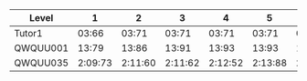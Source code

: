 <!-- Rank double -->
  
<table>
  <thead>
    <tr>
      <th>Level</th>
      <th>1</th>
      <th>2</th>
      <th>3</th>
      <th>4</th>
      <th>5</th>
      <th>6</th>
      <th>7</th>
      <th>8</th>
      <th>9</th>
      <th>10</th>
      <th>11</th>
      <th>12</th>
      <th>13</th>
      <th>14</th>
      <th>15</th>
      <th>16</th>
      <th>17</th>
      <th>18</th>
      <th>19</th>
      <th>20</th>
      <th>21</th>
      <th>22</th>
      <th>23</th>
      <th>24</th>
      <th>25</th>
      <th>26</th>
      <th>27</th>
      <th>28</th>
      <th>29</th>
      <th>30</th>
      <th>31</th>
      <th>32</th>
      <th>33</th>
      <th>34</th>
      <th>35</th>
      <th>36</th>
      <th>37</th>
      <th>38</th>
      <th>39</th>
      <th>40</th>
      <th>41</th>
      <th>42</th>
      <th>43</th>
      <th>44</th>
      <th>45</th>
      <th>46</th>
      <th>47</th>
      <th>48</th>
      <th>49</th>
      <th>50</th>
      <th>51</th>
      <th>52</th>
      <th>53</th>
      <th>54</th>
      <th>55</th>
      <th>56</th>
      <th>57</th>
      <th>58</th>
      <th>59</th>
      <th>60</th>
      <th>61</th>
      <th>62</th>
      <th>63</th>
      <th>64</th>
      <th>65</th>
      <th>66</th>
      <th>67</th>
      <th>68</th>
      <th>69</th>
      <th>70</th>
      <th>71</th>
      <th>72</th>
      <th>73</th>
      <th>74</th>
      <th>75</th>
      <th>76</th>
      <th>77</th>
      <th>78</th>
      <th>79</th>
      <th>80</th>
      <th>81</th>
      <th>82</th>
      <th>83</th>
      <th>84</th>
      <th>85</th>
      <th>86</th>
      <th>87</th>
      <th>88</th>
      <th>89</th>
      <th>90</th>
      <th>91</th>
      <th>92</th>
      <th>93</th>
      <th>94</th>
      <th>95</th>
      <th>96</th>
      <th>97</th>
      <th>98</th>
      <th>99</th>
      <th>100</th>
      <th>101</th>
      <th>102</th>
      <th>103</th>
      <th>104</th>
      <th>105</th>
      <th>106</th>
      <th>107</th>
      <th>108</th>
      <th>109</th>
      <th>110</th>
      <th>111</th>
      <th>112</th>
      <th>113</th>
      <th>114</th>
      <th>115</th>
      <th>116</th>
      <th>117</th>
      <th>118</th>
      <th>119</th>
      <th>120</th>
      <th>121</th>
      <th>122</th>
      <th>123</th>
      <th>124</th>
      <th>125</th>
      <th>126</th>
      <th>127</th>
      <th>128</th>
      <th>129</th>
      <th>130</th>
      <th>131</th>
      <th>132</th>
      <th>133</th>
      <th>134</th>
      <th>135</th>
      <th>136</th>
      <th>137</th>
      <th>138</th>
      <th>139</th>
      <th>140</th>
      <th>141</th>
      <th>142</th>
      <th>143</th>
      <th>144</th>
      <th>145</th>
      <th>146</th>
      <th>147</th>
      <th>148</th>
      <th>149</th>
      <th>150</th>
      <th>151</th>
      <th>152</th>
      <th>153</th>
      <th>154</th>
      <th>155</th>
      <th>156</th>
      <th>157</th>
      <th>158</th>
      <th>159</th>
      <th>160</th>
      <th>161</th>
      <th>162</th>
      <th>163</th>
      <th>164</th>
      <th>165</th>
      <th>166</th>
      <th>167</th>
      <th>168</th>
      <th>169</th>
      <th>170</th>
      <th>171</th>
      <th>172</th>
      <th>173</th>
      <th>174</th>
      <th>175</th>
      <th>176</th>
      <th>177</th>
      <th>178</th>
      <th>179</th>
      <th>180</th>
      <th>181</th>
      <th>182</th>
      <th>183</th>
      <th>184</th>
      <th>185</th>
      <th>186</th>
      <th>187</th>
      <th>188</th>
      <th>189</th>
      <th>190</th>
      <th>191</th>
      <th>192</th>
      <th>193</th>
      <th>194</th>
      <th>195</th>
      <th>196</th>
      <th>197</th>
      <th>198</th>
      <th>199</th>
      <th>200</th>
      <th>201</th>
      <th>202</th>
      <th>203</th>
      <th>204</th>
      <th>205</th>
      <th>206</th>
      <th>207</th>
      <th>208</th>
      <th>209</th>
      <th>210</th>
      <th>211</th>
      <th>212</th>
      <th>213</th>
      <th>214</th>
      <th>215</th>
      <th>216</th>
      <th>217</th>
      <th>218</th>
      <th>219</th>
      <th>220</th>
      <th>221</th>
      <th>222</th>
      <th>223</th>
      <th>224</th>
      <th>225</th>
      <th>226</th>
      <th>227</th>
      <th>228</th>
      <th>229</th>
      <th>230</th>
      <th>231</th>
      <th>232</th>
      <th>233</th>
      <th>234</th>
      <th>235</th>
      <th>236</th>
      <th>237</th>
      <th>238</th>
      <th>239</th>
      <th>240</th>
      <th>241</th>
      <th>242</th>
      <th>243</th>
      <th>244</th>
      <th>245</th>
      <th>246</th>
      <th>247</th>
      <th>248</th>
      <th>249</th>
      <th>250</th>
      <th>251</th>
      <th>252</th>
      <th>253</th>
      <th>254</th>
      <th>255</th>
      <th>256</th>
      <th>257</th>
      <th>258</th>
      <th>259</th>
      <th>260</th>
      <th>261</th>
      <th>262</th>
      <th>263</th>
      <th>264</th>
      <th>265</th>
      <th>266</th>
      <th>267</th>
      <th>268</th>
      <th>269</th>
      <th>270</th>
      <th>271</th>
      <th>272</th>
      <th>273</th>
      <th>274</th>
      <th>275</th>
      <th>276</th>
      <th>277</th>
      <th>278</th>
      <th>279</th>
      <th>280</th>
      <th>281</th>
      <th>282</th>
      <th>283</th>
      <th>284</th>
      <th>285</th>
      <th>286</th>
      <th>287</th>
      <th>288</th>
      <th>289</th>
      <th>290</th>
      <th>291</th>
      <th>292</th>
      <th>293</th>
      <th>294</th>
      <th>295</th>
      <th>296</th>
      <th>297</th>
      <th>298</th>
      <th>299</th>
      <th>300</th>
      <th>Total</th>
      <th>Rank</th>
      <th>Top</th>
    </tr>
  </thead>
  <tbody>
    <tr>
      <td>Tutor1</td>
      <td>03:66</td>
      <td>03:71</td>
      <td>03:71</td>
      <td>03:71</td>
      <td>03:71</td>
      <td>03:71</td>
      <td>03:72</td>
      <td>03:72</td>
      <td>03:72</td>
      <td>03:72</td>
      <td>03:72</td>
      <td>03:72</td>
      <td>03:73</td>
      <td>03:73</td>
      <td>03:73</td>
      <td>03:73</td>
      <td>03:73</td>
      <td>03:73</td>
      <td>03:73</td>
      <td>03:74</td>
      <td>03:74</td>
      <td>03:74</td>
      <td>03:74</td>
      <td>03:74</td>
      <td>03:74</td>
      <td>03:75</td>
      <td>03:75</td>
      <td>03:75</td>
      <td>03:75</td>
      <td>03:75</td>
      <td>03:75</td>
      <td>03:75</td>
      <td>03:75</td>
      <td>03:75</td>
      <td>03:76</td>
      <td>03:76</td>
      <td>03:76</td>
      <td>03:76</td>
      <td>03:76</td>
      <td>03:76</td>
      <td>03:76</td>
      <td>03:76</td>
      <td>03:76</td>
      <td>03:76</td>
      <td>03:76</td>
      <td>03:77</td>
      <td>03:77</td>
      <td>03:77</td>
      <td>03:77</td>
      <td>03:77</td>
      <td>03:77</td>
      <td>03:77</td>
      <td>03:77</td>
      <td>03:77</td>
      <td>03:77</td>
      <td>03:77</td>
      <td>03:78</td>
      <td>03:78</td>
      <td>03:78</td>
      <td>03:78</td>
      <td>03:79</td>
      <td>03:79</td>
      <td>03:79</td>
      <td>03:80</td>
      <td>03:80</td>
      <td>03:80</td>
      <td>03:80</td>
      <td>03:80</td>
      <td>03:81</td>
      <td>03:81</td>
      <td>03:81</td>
      <td>03:81</td>
      <td>03:82</td>
      <td>03:82</td>
      <td>03:82</td>
      <td>03:82</td>
      <td>03:82</td>
      <td>03:82</td>
      <td>03:83</td>
      <td>03:83</td>
      <td>03:83</td>
      <td>03:83</td>
      <td>03:83</td>
      <td>03:83</td>
      <td>03:83</td>
      <td>03:83</td>
      <td>03:83</td>
      <td>03:83</td>
      <td>03:83</td>
      <td>03:83</td>
      <td>03:83</td>
      <td>03:83</td>
      <td>03:83</td>
      <td>03:83</td>
      <td>03:84</td>
      <td>03:84</td>
      <td>03:84</td>
      <td>03:84</td>
      <td>03:84</td>
      <td>03:84</td>
      <td>03:84</td>
      <td>03:84</td>
      <td>03:84</td>
      <td>03:84</td>
      <td>03:84</td>
      <td>03:84</td>
      <td>03:84</td>
      <td>03:84</td>
      <td>03:84</td>
      <td>03:84</td>
      <td>03:84</td>
      <td>03:84</td>
      <td>03:84</td>
      <td>03:84</td>
      <td>03:84</td>
      <td>03:84</td>
      <td>03:84</td>
      <td>03:84</td>
      <td>03:84</td>
      <td>03:85</td>
      <td>03:85</td>
      <td>03:85</td>
      <td>03:85</td>
      <td>03:85</td>
      <td>03:85</td>
      <td>03:85</td>
      <td>03:85</td>
      <td>03:85</td>
      <td>03:85</td>
      <td>03:85</td>
      <td>03:85</td>
      <td>03:85</td>
      <td>03:86</td>
      <td>03:86</td>
      <td>03:86</td>
      <td>03:86</td>
      <td>03:86</td>
      <td>03:86</td>
      <td>03:86</td>
      <td>03:86</td>
      <td>03:86</td>
      <td>03:86</td>
      <td>03:87</td>
      <td>03:87</td>
      <td>03:87</td>
      <td>03:87</td>
      <td>03:87</td>
      <td>03:87</td>
      <td>03:87</td>
      <td>03:87</td>
      <td>03:87</td>
      <td>03:87</td>
      <td>03:87</td>
      <td>03:87</td>
      <td>03:87</td>
      <td>03:87</td>
      <td>03:87</td>
      <td>03:87</td>
      <td>03:87</td>
      <td>03:87</td>
      <td>03:88</td>
      <td>03:88</td>
      <td>03:88</td>
      <td>03:89</td>
      <td>03:89</td>
      <td>03:89</td>
      <td>03:89</td>
      <td>03:90</td>
      <td>03:90</td>
      <td>03:90</td>
      <td>03:90</td>
      <td>03:90</td>
      <td>03:90</td>
      <td>03:90</td>
      <td>03:90</td>
      <td>03:91</td>
      <td>03:91</td>
      <td>03:91</td>
      <td>03:91</td>
      <td>03:91</td>
      <td>03:91</td>
      <td>03:92</td>
      <td>03:92</td>
      <td>03:92</td>
      <td>03:92</td>
      <td>03:92</td>
      <td>03:92</td>
      <td>03:92</td>
      <td>03:92</td>
      <td>03:92</td>
      <td>03:92</td>
      <td>03:93</td>
      <td>03:93</td>
      <td>03:93</td>
      <td>03:94</td>
      <td>03:94</td>
      <td>03:94</td>
      <td>03:95</td>
      <td>03:95</td>
      <td>03:95</td>
      <td>03:95</td>
      <td>03:95</td>
      <td>03:95</td>
      <td>03:96</td>
      <td>03:96</td>
      <td>03:97</td>
      <td>03:99</td>
      <td>04:00</td>
      <td>04:00</td>
      <td>04:00</td>
      <td>04:00</td>
      <td>04:10</td>
      <td>04:20</td>
      <td>04:30</td>
      <td>04:40</td>
      <td>04:60</td>
      <td>04:70</td>
      <td>04:80</td>
      <td>04:90</td>
      <td>04:12</td>
      <td>04:12</td>
      <td>04:12</td>
      <td>04:13</td>
      <td>04:13</td>
      <td>04:14</td>
      <td>04:16</td>
      <td>04:16</td>
      <td>04:17</td>
      <td>04:17</td>
      <td>04:22</td>
      <td>04:23</td>
      <td>04:24</td>
      <td>04:24</td>
      <td>04:26</td>
      <td>04:29</td>
      <td>04:30</td>
      <td>04:32</td>
      <td>04:33</td>
      <td>04:37</td>
      <td>04:38</td>
      <td>04:39</td>
      <td>04:41</td>
      <td>04:42</td>
      <td>04:43</td>
      <td>04:44</td>
      <td>04:45</td>
      <td>04:52</td>
      <td>04:54</td>
      <td>04:57</td>
      <td>04:58</td>
      <td>04:59</td>
      <td>04:63</td>
      <td>04:71</td>
      <td>04:73</td>
      <td>04:76</td>
      <td>04:76</td>
      <td>04:79</td>
      <td>04:80</td>
      <td>04:80</td>
      <td>04:87</td>
      <td>04:89</td>
      <td>04:89</td>
      <td>04:95</td>
      <td>04:99</td>
      <td>05:40</td>
      <td>05:70</td>
      <td>05:80</td>
      <td>05:12</td>
      <td>05:17</td>
      <td>05:51</td>
      <td>06:27</td>
      <td>06:41</td>
      <td>06:47</td>
      <td><strike>10:96</strike>
      </td>
      <td><strike>12:42</strike>
      </td>
      <td><strike>23:49</strike>
      </td>
      <td><strike>23:89</strike>
      </td>
      <td></td>
      <td></td>
      <td></td>
      <td></td>
      <td></td>
      <td></td>
      <td></td>
      <td></td>
      <td></td>
      <td></td>
      <td></td>
      <td></td>
      <td></td>
      <td></td>
      <td></td>
      <td></td>
      <td></td>
      <td></td>
      <td></td>
      <td></td>
      <td></td>
      <td></td>
      <td></td>
      <td>7:05:96</td>
      <td>6:18:58</td>
      <td>3</td>
    </tr>
    <tr>
      <td>QWQUU001</td>
      <td>13:79</td>
      <td>13:86</td>
      <td>13:91</td>
      <td>13:93</td>
      <td>13:93</td>
      <td>13:94</td>
      <td>13:95</td>
      <td>13:95</td>
      <td>13:96</td>
      <td>13:97</td>
      <td>13:97</td>
      <td>13:99</td>
      <td>14:00</td>
      <td>14:10</td>
      <td>14:10</td>
      <td>14:30</td>
      <td>14:30</td>
      <td>14:50</td>
      <td>14:50</td>
      <td>14:50</td>
      <td>14:60</td>
      <td>14:60</td>
      <td>14:60</td>
      <td>14:70</td>
      <td>14:70</td>
      <td>14:70</td>
      <td>14:70</td>
      <td>14:70</td>
      <td>14:70</td>
      <td>14:70</td>
      <td>14:70</td>
      <td>14:80</td>
      <td>14:80</td>
      <td>14:80</td>
      <td>14:80</td>
      <td>14:80</td>
      <td>14:80</td>
      <td>14:80</td>
      <td>14:80</td>
      <td>14:90</td>
      <td>14:90</td>
      <td>14:90</td>
      <td>14:90</td>
      <td>14:10</td>
      <td>14:10</td>
      <td>14:10</td>
      <td>14:10</td>
      <td>14:10</td>
      <td>14:11</td>
      <td>14:11</td>
      <td>14:11</td>
      <td>14:11</td>
      <td>14:11</td>
      <td>14:11</td>
      <td>14:11</td>
      <td>14:11</td>
      <td>14:12</td>
      <td>14:12</td>
      <td>14:12</td>
      <td>14:12</td>
      <td>14:12</td>
      <td>14:12</td>
      <td>14:12</td>
      <td>14:12</td>
      <td>14:13</td>
      <td>14:13</td>
      <td>14:13</td>
      <td>14:13</td>
      <td>14:13</td>
      <td>14:13</td>
      <td>14:13</td>
      <td>14:14</td>
      <td>14:14</td>
      <td>14:14</td>
      <td>14:14</td>
      <td>14:14</td>
      <td>14:14</td>
      <td>14:15</td>
      <td>14:15</td>
      <td>14:15</td>
      <td>14:15</td>
      <td>14:15</td>
      <td>14:15</td>
      <td>14:15</td>
      <td>14:16</td>
      <td>14:16</td>
      <td>14:16</td>
      <td>14:16</td>
      <td>14:16</td>
      <td>14:16</td>
      <td>14:16</td>
      <td>14:16</td>
      <td>14:16</td>
      <td>14:17</td>
      <td>14:17</td>
      <td>14:17</td>
      <td>14:17</td>
      <td>14:17</td>
      <td>14:17</td>
      <td>14:18</td>
      <td>14:18</td>
      <td>14:18</td>
      <td>14:18</td>
      <td>14:18</td>
      <td>14:19</td>
      <td>14:19</td>
      <td>14:19</td>
      <td>14:19</td>
      <td>14:19</td>
      <td>14:19</td>
      <td>14:20</td>
      <td>14:20</td>
      <td>14:20</td>
      <td>14:21</td>
      <td>14:21</td>
      <td>14:21</td>
      <td>14:21</td>
      <td>14:21</td>
      <td>14:21</td>
      <td>14:21</td>
      <td>14:21</td>
      <td>14:22</td>
      <td>14:22</td>
      <td>14:22</td>
      <td>14:22</td>
      <td>14:22</td>
      <td>14:22</td>
      <td>14:22</td>
      <td>14:22</td>
      <td>14:22</td>
      <td>14:23</td>
      <td>14:23</td>
      <td>14:23</td>
      <td>14:23</td>
      <td>14:23</td>
      <td>14:23</td>
      <td>14:23</td>
      <td>14:23</td>
      <td>14:24</td>
      <td>14:24</td>
      <td>14:24</td>
      <td>14:24</td>
      <td>14:24</td>
      <td>14:24</td>
      <td>14:24</td>
      <td>14:24</td>
      <td>14:24</td>
      <td>14:25</td>
      <td>14:25</td>
      <td>14:25</td>
      <td>14:25</td>
      <td>14:25</td>
      <td>14:25</td>
      <td>14:25</td>
      <td>14:25</td>
      <td>14:25</td>
      <td>14:26</td>
      <td>14:26</td>
      <td>14:26</td>
      <td>14:26</td>
      <td>14:26</td>
      <td>14:26</td>
      <td>14:26</td>
      <td>14:26</td>
      <td>14:26</td>
      <td>14:26</td>
      <td>14:26</td>
      <td>14:26</td>
      <td>14:27</td>
      <td>14:27</td>
      <td>14:27</td>
      <td>14:27</td>
      <td>14:27</td>
      <td>14:27</td>
      <td>14:27</td>
      <td>14:27</td>
      <td>14:27</td>
      <td>14:27</td>
      <td>14:27</td>
      <td>14:28</td>
      <td>14:28</td>
      <td>14:28</td>
      <td>14:28</td>
      <td>14:28</td>
      <td>14:28</td>
      <td>14:28</td>
      <td>14:28</td>
      <td>14:28</td>
      <td>14:28</td>
      <td>14:28</td>
      <td>14:28</td>
      <td>14:28</td>
      <td>14:28</td>
      <td>14:28</td>
      <td>14:28</td>
      <td>14:29</td>
      <td>14:29</td>
      <td>14:29</td>
      <td>14:29</td>
      <td>14:29</td>
      <td>14:29</td>
      <td>14:29</td>
      <td>14:29</td>
      <td>14:29</td>
      <td>14:29</td>
      <td>14:29</td>
      <td>14:29</td>
      <td>14:30</td>
      <td>14:30</td>
      <td>14:30</td>
      <td>14:30</td>
      <td>14:31</td>
      <td>14:31</td>
      <td>14:31</td>
      <td>14:31</td>
      <td>14:31</td>
      <td>14:31</td>
      <td>14:31</td>
      <td>14:31</td>
      <td>14:31</td>
      <td>14:31</td>
      <td>14:32</td>
      <td>14:32</td>
      <td>14:32</td>
      <td>14:32</td>
      <td>14:32</td>
      <td>14:32</td>
      <td>14:32</td>
      <td>14:32</td>
      <td>14:32</td>
      <td>14:33</td>
      <td>14:33</td>
      <td>14:33</td>
      <td>14:33</td>
      <td>14:33</td>
      <td>14:33</td>
      <td>14:33</td>
      <td>14:33</td>
      <td>14:34</td>
      <td>14:34</td>
      <td>14:34</td>
      <td>14:34</td>
      <td>14:34</td>
      <td>14:34</td>
      <td>14:34</td>
      <td>14:34</td>
      <td>14:34</td>
      <td>14:34</td>
      <td>14:35</td>
      <td>14:35</td>
      <td>14:35</td>
      <td>14:35</td>
      <td>14:35</td>
      <td>14:35</td>
      <td>14:35</td>
      <td>14:35</td>
      <td>14:35</td>
      <td>14:35</td>
      <td>14:35</td>
      <td>14:35</td>
      <td>14:35</td>
      <td>14:35</td>
      <td>14:36</td>
      <td>14:36</td>
      <td>14:36</td>
      <td>14:36</td>
      <td>14:36</td>
      <td>14:36</td>
      <td>14:36</td>
      <td>14:36</td>
      <td>14:36</td>
      <td>14:37</td>
      <td>14:37</td>
      <td>14:37</td>
      <td>14:37</td>
      <td>14:37</td>
      <td>14:37</td>
      <td>14:37</td>
      <td>14:38</td>
      <td>14:38</td>
      <td>14:38</td>
      <td>14:38</td>
      <td>14:38</td>
      <td>14:39</td>
      <td>14:39</td>
      <td>14:39</td>
      <td>14:39</td>
      <td>14:39</td>
      <td>14:39</td>
      <td>14:39</td>
      <td>14:40</td>
      <td>14:40</td>
      <td>14:40</td>
      <td>14:40</td>
      <td>14:40</td>
      <td>14:40</td>
      <td>14:40</td>
      <td>14:40</td>
      <td>14:40</td>
      <td>14:40</td>
      <td>10:54:55</td>
      <td>10:54:55</td>
      <td>2</td>
    </tr>
    <tr>
      <td>QWQUU035</td>
      <td>2:09:73</td>
      <td>2:11:60</td>
      <td>2:11:62</td>
      <td>2:12:52</td>
      <td>2:13:88</td>
      <td>2:13:94</td>
      <td>2:14:43</td>
      <td>2:15:42</td>
      <td>2:15:92</td>
      <td>2:16:10</td>
      <td>2:17:11</td>
      <td>2:17:25</td>
      <td>2:17:61</td>
      <td>2:17:81</td>
      <td>2:18:30</td>
      <td>2:18:57</td>
      <td>2:19:25</td>
      <td>2:19:50</td>
      <td>2:19:69</td>
      <td>2:19:90</td>
      <td>2:20:73</td>
      <td>2:21:30</td>
      <td>2:21:32</td>
      <td>2:21:34</td>
      <td>2:22:20</td>
      <td>2:22:56</td>
      <td>2:22:57</td>
      <td>2:22:94</td>
      <td>2:23:60</td>
      <td>2:23:26</td>
      <td>2:23:34</td>
      <td>2:23:40</td>
      <td>2:24:70</td>
      <td>2:24:42</td>
      <td>2:25:35</td>
      <td>2:25:67</td>
      <td>2:25:67</td>
      <td>2:25:78</td>
      <td>2:26:41</td>
      <td>2:26:70</td>
      <td>2:26:89</td>
      <td>2:27:54</td>
      <td>2:28:35</td>
      <td>2:28:59</td>
      <td>2:28:72</td>
      <td>2:29:49</td>
      <td>2:29:64</td>
      <td>2:29:84</td>
      <td>2:29:98</td>
      <td>2:30:70</td>
      <td>2:30:68</td>
      <td>2:30:90</td>
      <td>2:31:46</td>
      <td>2:31:69</td>
      <td>2:31:94</td>
      <td>2:32:23</td>
      <td>2:32:33</td>
      <td>2:32:48</td>
      <td>2:32:63</td>
      <td>2:32:72</td>
      <td>2:32:83</td>
      <td>2:32:96</td>
      <td>2:35:60</td>
      <td>2:36:26</td>
      <td>2:36:53</td>
      <td>2:37:66</td>
      <td>2:37:71</td>
      <td>2:38:31</td>
      <td>2:38:53</td>
      <td>2:38:65</td>
      <td>2:38:75</td>
      <td>2:39:00</td>
      <td>2:39:10</td>
      <td>2:39:21</td>
      <td>2:39:38</td>
      <td>2:40:20</td>
      <td>2:40:22</td>
      <td>2:40:72</td>
      <td>2:41:47</td>
      <td>2:41:63</td>
      <td>2:45:15</td>
      <td>2:45:44</td>
      <td>2:45:70</td>
      <td>2:46:43</td>
      <td>2:46:62</td>
      <td>2:47:13</td>
      <td>2:47:29</td>
      <td>2:47:55</td>
      <td>2:48:66</td>
      <td>2:50:75</td>
      <td>2:51:40</td>
      <td>2:51:70</td>
      <td>2:51:86</td>
      <td>2:51:89</td>
      <td>2:52:78</td>
      <td>2:53:15</td>
      <td>2:53:81</td>
      <td>2:55:85</td>
      <td>3:00:53</td>
      <td>3:00:93</td>
      <td>3:06:73</td>
      <td>3:11:43</td>
      <td>3:13:80</td>
      <td>3:14:26</td>
      <td>3:15:70</td>
      <td>3:15:33</td>
      <td>3:16:15</td>
      <td>3:16:58</td>
      <td>3:18:38</td>
      <td>3:18:68</td>
      <td>3:18:80</td>
      <td>3:18:95</td>
      <td>3:19:00</td>
      <td>3:19:15</td>
      <td>3:19:96</td>
      <td>3:19:98</td>
      <td>3:20:12</td>
      <td>3:20:41</td>
      <td>3:20:83</td>
      <td>3:21:68</td>
      <td>3:22:63</td>
      <td>3:22:88</td>
      <td>3:23:36</td>
      <td>3:23:47</td>
      <td>3:23:69</td>
      <td>3:23:70</td>
      <td>3:23:80</td>
      <td>3:23:83</td>
      <td>3:24:63</td>
      <td>3:24:91</td>
      <td>3:24:94</td>
      <td>3:25:24</td>
      <td>3:25:29</td>
      <td>3:26:17</td>
      <td>3:26:18</td>
      <td>3:26:29</td>
      <td>3:27:37</td>
      <td>3:27:77</td>
      <td>3:28:18</td>
      <td>3:28:68</td>
      <td>3:28:99</td>
      <td>3:29:51</td>
      <td>3:29:86</td>
      <td>3:30:38</td>
      <td>3:30:44</td>
      <td>3:31:52</td>
      <td>3:31:58</td>
      <td>3:31:82</td>
      <td>3:32:47</td>
      <td>3:32:86</td>
      <td>3:34:20</td>
      <td>3:34:47</td>
      <td>3:34:82</td>
      <td>3:35:10</td>
      <td>3:35:11</td>
      <td>3:35:88</td>
      <td>3:35:93</td>
      <td>3:36:67</td>
      <td>3:36:74</td>
      <td>3:36:84</td>
      <td>3:37:40</td>
      <td>3:37:16</td>
      <td>3:37:20</td>
      <td>3:37:49</td>
      <td>3:37:67</td>
      <td>3:38:00</td>
      <td>3:38:10</td>
      <td>3:38:40</td>
      <td>3:39:45</td>
      <td>3:40:96</td>
      <td>3:41:36</td>
      <td>3:41:50</td>
      <td>3:41:51</td>
      <td>3:41:75</td>
      <td>3:41:98</td>
      <td>3:42:33</td>
      <td>3:42:65</td>
      <td>3:43:42</td>
      <td>3:43:47</td>
      <td>3:44:79</td>
      <td>3:44:91</td>
      <td>3:44:92</td>
      <td>3:44:98</td>
      <td>3:45:53</td>
      <td>3:45:60</td>
      <td>3:45:95</td>
      <td>3:46:98</td>
      <td>3:47:26</td>
      <td>3:47:32</td>
      <td>3:47:53</td>
      <td>3:47:66</td>
      <td>3:48:34</td>
      <td>3:48:37</td>
      <td>3:49:10</td>
      <td>3:49:20</td>
      <td>3:49:67</td>
      <td>3:49:78</td>
      <td>3:50:60</td>
      <td>3:51:23</td>
      <td>3:52:19</td>
      <td>3:52:63</td>
      <td>3:52:65</td>
      <td>3:52:72</td>
      <td>3:54:43</td>
      <td>3:54:60</td>
      <td>3:54:75</td>
      <td>3:54:76</td>
      <td>3:55:72</td>
      <td>3:55:73</td>
      <td>3:56:79</td>
      <td>3:58:13</td>
      <td>3:58:22</td>
      <td>3:59:37</td>
      <td>4:00:19</td>
      <td>4:02:00</td>
      <td>4:03:38</td>
      <td>4:03:43</td>
      <td>4:03:80</td>
      <td>4:07:72</td>
      <td>4:08:64</td>
      <td>4:08:80</td>
      <td>4:08:93</td>
      <td>4:09:80</td>
      <td>4:09:34</td>
      <td>4:09:43</td>
      <td>4:10:80</td>
      <td>4:11:53</td>
      <td>4:13:00</td>
      <td>4:15:68</td>
      <td>4:16:28</td>
      <td>4:16:57</td>
      <td>4:16:75</td>
      <td>4:17:38</td>
      <td><strike>4:19:50</strike>
      </td>
      <td>4:19:40</td>
      <td><strike>4:20:62</strike>
      </td>
      <td><strike>4:22:77</strike>
      </td>
      <td><strike>4:24:60</strike>
      </td>
      <td><strike>4:26:30</strike>
      </td>
      <td><strike>4:27:30</strike>
      </td>
      <td><strike>4:28:43</strike>
      </td>
      <td><strike>4:30:10</strike>
      </td>
      <td><strike>4:30:45</strike>
      </td>
      <td><strike>4:30:70</strike>
      </td>
      <td><strike>4:30:92</strike>
      </td>
      <td><strike>4:33:79</strike>
      </td>
      <td><strike>4:34:85</strike>
      </td>
      <td><strike>4:38:62</strike>
      </td>
      <td><strike>4:40:32</strike>
      </td>
      <td><strike>4:40:39</strike>
      </td>
      <td><strike>4:41:10</strike>
      </td>
      <td><strike>4:42:00</strike>
      </td>
      <td><strike>4:42:30</strike>
      </td>
      <td><strike>4:43:12</strike>
      </td>
      <td><strike>4:43:58</strike>
      </td>
      <td><strike>4:44:21</strike>
      </td>
      <td><strike>4:47:73</strike>
      </td>
      <td><strike>4:48:10</strike>
      </td>
      <td><strike>4:50:86</strike>
      </td>
      <td><strike>4:51:32</strike>
      </td>
      <td><strike>4:51:44</strike>
      </td>
      <td><strike>4:52:82</strike>
      </td>
      <td><strike>4:54:29</strike>
      </td>
      <td><strike>4:54:32</strike>
      </td>
      <td><strike>4:54:91</strike>
      </td>
      <td><strike>4:55:39</strike>
      </td>
      <td><strike>4:55:53</strike>
      </td>
      <td><strike>4:55:55</strike>
      </td>
      <td><strike>4:56:32</strike>
      </td>
      <td><strike>4:58:47</strike>
      </td>
      <td><strike>4:59:41</strike>
      </td>
      <td><strike>4:59:92</strike>
      </td>
      <td><strike>5:00:87</strike>
      </td>
      <td><strike>5:04:51</strike>
      </td>
      <td><strike>5:04:54</strike>
      </td>
      <td><strike>5:05:20</strike>
      </td>
      <td><strike>5:07:18</strike>
      </td>
      <td><strike>5:08:40</strike>
      </td>
      <td><strike>5:09:19</strike>
      </td>
      <td><strike>5:10:40</strike>
      </td>
      <td><strike>5:10:75</strike>
      </td>
      <td><strike>5:11:84</strike>
      </td>
      <td><strike>5:13:98</strike>
      </td>
      <td><strike>5:15:40</strike>
      </td>
      <td><strike>5:15:79</strike>
      </td>
      <td><strike>5:16:18</strike>
      </td>
      <td><strike>5:20:27</strike>
      </td>
      <td><strike>5:21:71</strike>
      </td>
      <td><strike>5:23:39</strike>
      </td>
      <td><strike>5:23:49</strike>
      </td>
      <td><strike>5:27:66</strike>
      </td>
      <td><strike>5:32:62</strike>
      </td>
      <td><strike>5:33:68</strike>
      </td>
      <td><strike>5:35:54</strike>
      </td>
      <td><strike>5:37:72</strike>
      </td>
      <td><strike>5:38:20</strike>
      </td>
      <td><strike>5:40:60</strike>
      </td>
      <td><strike>5:40:13</strike>
      </td>
      <td><strike>5:40:34</strike>
      </td>
      <td><strike>5:40:60</strike>
      </td>
      <td>1066:38:99</td>
      <td>743:47:60</td>
      <td>1</td>
    </tr>
  </tbody>
</table>
